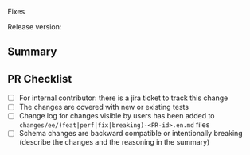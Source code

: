 Fixes <issue-or-jira-number>

<!--
5.8.9
5.9.2
6.0.0
6.1.0
-->
Release version:

## Summary

<!--
Please compose a nontrivial summary in case of significant changes.
* Point out the crucial changes in logic
* Point out the most relevant files and modules for the change
* Provide some reasoning for the decisions taken
-->

## PR Checklist
<!--
Please convert the PR to a draft if any of the following conditions are not met.
-->
- [ ] For internal contributor: there is a jira ticket to track this change
- [ ] The changes are covered with new or existing tests
- [ ] Change log for changes visible by users has been added to `changes/ee/(feat|perf|fix|breaking)-<PR-id>.en.md` files
- [ ] Schema changes are backward compatible or intentionally breaking (describe the changes and the reasoning in the summary)

<!--
Please, take in account the following guidelines while working on PR:
* Try to achieve reasonable coverage of the new code
* Add property-based tests for code that performs complex user input validation or implements a complex algorithm
* Create a PR to [emqx-docs](https://github.com/emqx/emqx-docs) if documentation update is required, or make a follow-up jira ticket
* Do not squash large PRs into a single commit, try to keep comprehensive history of incremental changes
* Do not squash any significant amount of review fixes into the previous commits
-->

<!--
## Checklist for CI (.github/workflows) changes
- [ ] If changed package build workflow, pass [this action](https://github.com/emqx/emqx/actions/workflows/build_packages.yaml) (manual trigger)
- [ ] Change log has been added to `changes/` dir for user-facing artifacts update
-->

